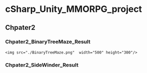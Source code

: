 # cSharp_Unity_MMORPG_project
  ## Chpater2
   ### Chpater2_BinaryTreeMaze_Result
    <img src="./BinaryTreeMaze.png"  width="500" height="300"/>

   ### Chpater2_SideWinder_Result
